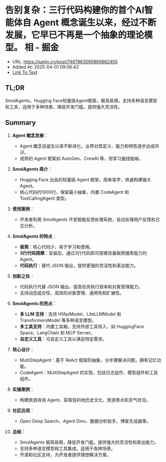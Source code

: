 # 告别复杂：三行代码构建你的首个AI智能体自 Agent 概念诞生以来，经过不断发展，它早已不再是一个抽象的理论模型。 相 - 掘金
- URL: https://juejin.cn/post/7487863095869882405
- Added At: 2025-04-01 09:06:42
- [Link To Text](2025-04-01-告别复杂：三行代码构建你的首个ai智能体自-agent-概念诞生以来，经过不断发展，它早已不再是一个抽象的理论模型。-相---掘金_raw.md)

## TL;DR
SmolAgents，Hugging Face轻量级Agent框架，极简易用，支持多种语言模型和工具，适用于多种场景，降低开发门槛，提供强大灵活性。

## Summary
1. **Agent 概念发展**：
   - Agent 概念自诞生以来不断进化，业界对其定义、能力和特性逐步达成共识。
   - 成熟的 Agent 框架如 AutoGen、CrewAI 等，但学习曲线陡峭。

2. **SmolAgents 简介**：
   - Hugging Face 出品的轻量级 Agent 框架，简单易学，快速构建强大 Agent。
   - 核心代码约1000行，保留最小抽象，内置 CodeAgent 和 ToolCallingAgent 类型。

3. **使用案例**：
   - 开发者利用 SmolAgents 开发智能反馈处理系统，自动处理用户反馈和日志分析。

4. **SmolAgents 的特点**：
   - **极简**：核心代码少，易于学习和使用。
   - **3行代码搭建**：安装后，通过3行代码即可搭建具备联网搜索能力的 Agent。
   - **代码执行**：替代 JSON 输出，提供更强的灵活性和表达能力。

5. **创新之处**：
   - 代码执行代替 JSON 输出，提高任务执行效率和对象管理能力。
   - 支持动态组合性、高效的对象管理、通用性和扩展性。

6. **SmolAgents 的亮点**：
   - **多 LLM 支持**：支持 HfApiModel、LiteLLMModel 和 TransformersModel 等多种语言模型。
   - **多工具支持**：内置工具箱，支持外部工具导入，如 HuggingFace Space、LangChain 和 MCP Server。
   - **自定义工具**：可自定义工具以满足特定需求。

7. **核心设计**：
   - MultiStepAgent：基于 ReAct 框架的抽象，分步骤解决问题，拥有记忆功能。
   - CodeAgent：MultiStepAgent 的实现，包括日志组件、模型组件和工具组件。

8. **实操案例**：
   - 构建旅游咨询 Agent，获取目的地历史文化、旅游景点和天气状况。

9. **社区应用**：
   - Open Deep Search、Agent Dino、数据分析助手、博客生成器等。

10. **总结**：
    - SmolAgents 极简易用，降低开发门槛，提供强大的灵活性和表达能力。
    - 支持多种语言模型和工具集成，适用于各种场景。
    - 开源和社区支持，为开发者提供理想解决方案。
